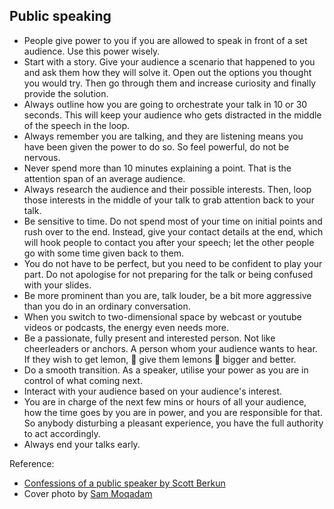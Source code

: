 ## Public speaking

- People give power to you if you are allowed to speak in front of a set audience. Use this power wisely.
- Start with a story. Give your audience a scenario that happened to you and ask them how they will solve it. Open out the options you thought you would try. Then go through them and increase curiosity and finally provide the solution.
- Always outline how you are going to orchestrate your talk in 10 or 30 seconds. This will keep your audience who gets distracted in the middle of the speech in the loop.
- Always remember you are talking, and they are listening means you have been given the power to do so. So feel powerful, do not be nervous.
- Never spend more than 10 minutes explaining a point. That is the attention span of an average audience.
- Always research the audience and their possible interests. Then, loop those interests in the middle of your talk to grab attention back to your talk.
- Be sensitive to time. Do not spend most of your time on initial points and rush over to the end. Instead, give your contact details at the end, which will hook people to contact you after your speech; let the other people go with some time given back to them.
- You do not have to be perfect, but you need to be confident to play your part. Do not apologise for not preparing for the talk or being confused with your slides.
- Be more prominent than you are, talk louder, be a bit more aggressive than you do in an ordinary conversation.
- When you switch to two-dimensional space by webcast or youtube videos or podcasts, the energy even needs more.
- Be a passionate, fully present and interested person. Not like cheerleaders or anchors. A person whom your audience wants to hear. If they wish to get lemon, 🍋 give them lemons 🍋  bigger and better.
- Do a smooth transition. As a speaker, utilise your power as you are in control of what coming next.
- Interact with your audience based on your audience's interest.
- You are in charge of the next few mins or hours of all your audience, how the time goes by you are in power, and you are responsible for that. So anybody disturbing a pleasant experience, you have the full authority to act accordingly.
- Always end your talks early.

Reference:
- [Confessions of a public speaker by Scott Berkun](https://learning.oreilly.com/library/view/confessions-of-a/9780596806927/)
- Cover photo by [Sam Moqadam](https://unsplash.com/photos/_vtzza42RVc)